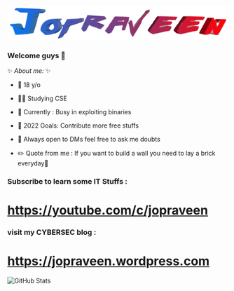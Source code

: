 ![name](https://github.com/jopraveen/jopraveen/blob/main/some-gifs/name-without-bg.png)

### Welcome guys 🙂

 ✨ _About me:_ ✨

- 👦 18 y/o

- 👨‍🎓 Studying CSE

- 🏃 Currently : Busy in exploiting binaries

- 🥅 2022 Goals: Contribute more free stuffs

- 💬 Always open to DMs feel free to ask me doubts

- ✏️ Quote from me : If you want to build a wall you need to lay a brick everyday🙂



### Subscribe to learn some IT Stuffs :
# https://youtube.com/c/jopraveen

### visit my CYBERSEC blog :
# https://jopraveen.wordpress.com

<p><img src="https://github-readme-stats.vercel.app/api?username=jopraveen&amp;show_icons=true&theme=gotham" alt="GitHub Stats"></p>
<!--
- 📲 To contact me : 
[<img align="left" alt="Jopraveen | Instagram" width="22px" src="https://cdn.jsdelivr.net/npm/simple-icons@v3/icons/instagram.svg" />][instagram]
-->
